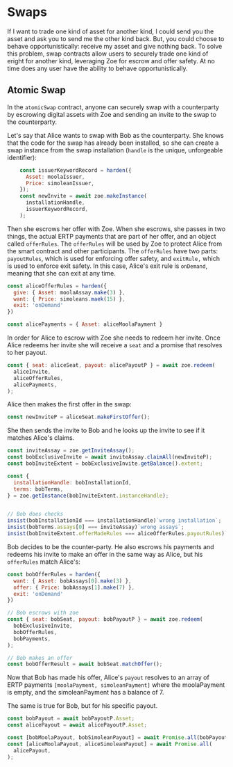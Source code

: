# Swaps

<Zoe-Version/>

If I want to trade one kind of asset for another kind, I could send
you the asset and ask you to send me the other kind back. But, you
could choose to behave opportunistically: receive my asset and give
nothing back. To solve this problem, swap contracts allow users to
securely trade one kind of eright for another kind, leveraging Zoe for
escrow and offer safety. At no time does any user have the ability to
behave opportunistically.

## Atomic Swap

In the `atomicSwap` contract, anyone can securely swap with a counterparty by escrowing digital assets with Zoe and sending an invite to the swap to the counterparty.

Let's say that Alice wants to swap with Bob as the counterparty. She knows that the code for the swap has already
been installed, so she can create a swap instance from the swap
installation (`handle` is the unique, unforgeable identifier):

```js
    const issuerKeywordRecord = harden({
      Asset: moolaIssuer,
      Price: simoleanIssuer,
    });
    const newInvite = await zoe.makeInstance(
      installationHandle,
      issuerKeywordRecord,
    );
```

Then she escrows her offer with Zoe. When she escrows, she passes in
two things, the actual ERTP payments that are part of her offer, and
an object called `offerRules`. The `offerRules` will be used by Zoe to
protect Alice from the smart contract and other participants. The
`offerRules` have two parts: `payoutRules`, which is used for
enforcing offer safety, and `exitRule,` which is used to enforce
exit safety. In this case, Alice's exit rule is `onDemand`, meaning
that she can exit at any time.

```js
const aliceOfferRules = harden({
  give: { Asset: moolaAssay.make(3) },
  want: { Price: simoleans.maek(15) },
  exit: 'onDemand'
})

const alicePayments = { Asset: aliceMoolaPayment }
```

In order for Alice to escrow with Zoe she needs to redeem her invite. Once Alice redeems her invite she will receive a `seat` and a promise that resolves to her payout.

```js
const { seat: aliceSeat, payout: alicePayoutP } = await zoe.redeem(
  aliceInvite,
  aliceOfferRules,
  alicePayments,
);
```

Alice then makes the first offer in the swap:

```js
const newInviteP = aliceSeat.makeFirstOffer();
```

She then sends the invite to Bob and he looks up the invite to see if it matches Alice's claims.

```js
const inviteAssay = zoe.getInviteAssay();
const bobExclusiveInvite = await inviteAssay.claimAll(newInviteP);
const bobInviteExtent = bobExclusiveInvite.getBalance().extent;

const {
  installationHandle: bobInstallationId,
  terms: bobTerms,
} = zoe.getInstance(bobInviteExtent.instanceHandle);


// Bob does checks
insist(bobInstallationId === installationHandle)`wrong installation`;
insist(bobTerms.assays[0] === inviteAssay)`wrong assays`;
insist(bobInviteExtent.offerMadeRules === aliceOfferRules.payoutRules)`wrong payoutRules`;
```

Bob decides to be the counter-party. He also escrows his payments and redeems his invite to
make an offer in the same way as Alice, but his `offerRules` match Alice's:

```js
const bobOfferRules = harden({
  want: { Asset: bobAssays[0].make(3) },
  offer: { Price: bobAssays[1].make(7) },
  exit: 'onDemand'
})

// Bob escrows with zoe
const { seat: bobSeat, payout: bobPayoutP } = await zoe.redeem(
  bobExclusiveInvite,
  bobOfferRules,
  bobPayments,
);

// Bob makes an offer
const bobOfferResult = await bobSeat.matchOffer();
```

Now that Bob has made his offer, Alice's `payout` resolves to an array
of ERTP payments `[moolaPayment, simoleanPayment]` where the
moolaPayment is empty, and the simoleanPayment has a balance of 7.

The same is true for Bob, but for his specific payout.

```js
const bobPayout = await bobPayoutP.Asset;
const alicePayout = await alicePayoutP.Asset;

const [bobMoolaPayout, bobSimoleanPayout] = await Promise.all(bobPayout);
const [aliceMoolaPayout, aliceSimoleanPayout] = await Promise.all(
  alicePayout,
);
```
